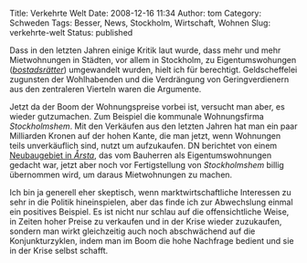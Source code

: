 Title: Verkehrte Welt
Date: 2008-12-16 11:34
Author: tom
Category: Schweden
Tags: Besser, News, Stockholm, Wirtschaft, Wohnen
Slug: verkehrte-welt
Status: published

Dass in den letzten Jahren einige Kritik laut wurde, dass mehr und mehr
Mietwohnungen in Städten, vor allem in Stockholm, zu Eigentumswohungen
([*bostadsrätter*](http://www.fiket.de/2006/05/28/wort-der-woche-bostadsraett/))
umgewandelt wurden, hielt ich für berechtigt. Geldscheffelei zugunsten
der Wohlhabenden und die Verdrängung von Geringverdienern aus den
zentraleren Vierteln waren die Argumente.

Jetzt da der Boom der Wohnungspreise vorbei ist, versucht man aber, es
wieder gutzumachen. Zum Beispiel die kommunale Wohnungsfirma
*Stockholmshem*. Mit den Verkäufen aus den letzten Jahren hat man ein
paar Milliarden Kronen auf der hohen Kante, die man jetzt, wenn
Wohnungen teils unverkäuflich sind, nutzt um aufzukaufen. DN berichtet
von einem [Neubaugebiet in
*Årsta*](http://www.dn.se/DNet/jsp/polopoly.jsp?d=1298&a=864277), das
vom Bauherren als Eigentumswohnungen gedacht war, jetzt aber noch vor
Fertigstellung von *Stockholmshem* billig übernommen wird, um daraus
Mietwohnungen zu machen.

Ich bin ja generell eher skeptisch, wenn marktwirtschaftliche Interessen
zu sehr in die Politik hineinspielen, aber das finde ich zur Abwechslung
einmal ein positives Beispiel. Es ist nicht nur schlau auf die
offensichtliche Weise, in Zeiten hoher Preise zu verkaufen und in der
Krise wieder zuzukaufen, sondern man wirkt gleichzeitig auch noch
abschwächend auf die Konjunkturzyklen, indem man im Boom die hohe
Nachfrage bedient und sie in der Krise selbst schafft.


